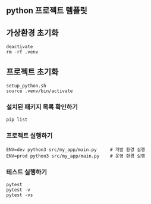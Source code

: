 ## python 프로젝트 템플릿

## 가상환경 초기화
```shell
deactivate
rm -rf .venv
```

## 프로젝트 초기화
```shell
setup_python.sh
source .venv/bin/activate
```

### 설치된 패키지 목록 확인하기
```shell
pip list
```

### 프로젝트 실행하기
```shell
ENV=dev python3 src/my_app/main.py     # 개발 환경 실행
ENV=prod python3 src/my_app/main.py    # 운영 환경 실행
```

### 테스트 실행하기
```shell
pytest
pytest -v
pytest -vs
```
